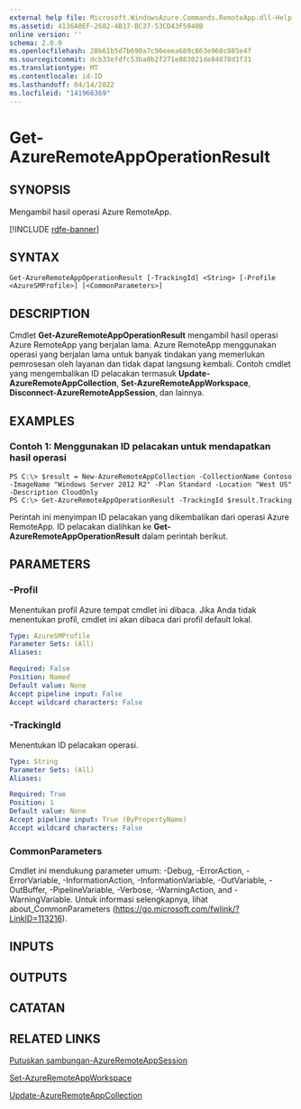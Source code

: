 ```yaml
---
external help file: Microsoft.WindowsAzure.Commands.RemoteApp.dll-Help.xml
ms.assetid: 4136A0EF-2682-4B17-BC37-53CD43F5940B
online version: ''
schema: 2.0.0
ms.openlocfilehash: 28b61b5d7b690a7c96eeea689c863e968c885e4f
ms.sourcegitcommit: dcb33efdfc53ba0b2f271e883021de84878d1f31
ms.translationtype: MT
ms.contentlocale: id-ID
ms.lasthandoff: 04/14/2022
ms.locfileid: "141966369"
---
```

# Get-AzureRemoteAppOperationResult

## SYNOPSIS
Mengambil hasil operasi Azure RemoteApp.

[!INCLUDE [rdfe-banner](../../includes/rdfe-banner.md)]

## SYNTAX

```
Get-AzureRemoteAppOperationResult [-TrackingId] <String> [-Profile <AzureSMProfile>] [<CommonParameters>]
```

## DESCRIPTION
Cmdlet **Get-AzureRemoteAppOperationResult** mengambil hasil operasi Azure RemoteApp yang berjalan lama.
Azure RemoteApp menggunakan operasi yang berjalan lama untuk banyak tindakan yang memerlukan pemrosesan oleh layanan dan tidak dapat langsung kembali.
Contoh cmdlet yang mengembalikan ID pelacakan termasuk **Update-AzureRemoteAppCollection**, **Set-AzureRemoteAppWorkspace**, **Disconnect-AzureRemoteAppSession**, dan lainnya.

## EXAMPLES

### Contoh 1: Menggunakan ID pelacakan untuk mendapatkan hasil operasi
```
PS C:\> $result = New-AzureRemoteAppCollection -CollectionName Contoso -ImageName "Windows Server 2012 R2" -Plan Standard -Location "West US" -Description CloudOnly
PS C:\> Get-AzureRemoteAppOperationResult -TrackingId $result.Tracking
```

Perintah ini menyimpan ID pelacakan yang dikembalikan dari operasi Azure RemoteApp.
ID pelacakan dialihkan ke **Get-AzureRemoteAppOperationResult** dalam perintah berikut.

## PARAMETERS

### -Profil
Menentukan profil Azure tempat cmdlet ini dibaca.
Jika Anda tidak menentukan profil, cmdlet ini akan dibaca dari profil default lokal.

```yaml
Type: AzureSMProfile
Parameter Sets: (All)
Aliases: 

Required: False
Position: Named
Default value: None
Accept pipeline input: False
Accept wildcard characters: False
```

### -TrackingId
Menentukan ID pelacakan operasi.

```yaml
Type: String
Parameter Sets: (All)
Aliases: 

Required: True
Position: 1
Default value: None
Accept pipeline input: True (ByPropertyName)
Accept wildcard characters: False
```

### CommonParameters
Cmdlet ini mendukung parameter umum: -Debug, -ErrorAction, -ErrorVariable, -InformationAction, -InformationVariable, -OutVariable, -OutBuffer, -PipelineVariable, -Verbose, -WarningAction, and -WarningVariable. Untuk informasi selengkapnya, lihat about_CommonParameters (https://go.microsoft.com/fwlink/?LinkID=113216).

## INPUTS

## OUTPUTS

## CATATAN

## RELATED LINKS

[Putuskan sambungan-AzureRemoteAppSession](./Disconnect-AzureRemoteAppSession.md)

[Set-AzureRemoteAppWorkspace](./Set-AzureRemoteAppWorkspace.md)

[Update-AzureRemoteAppCollection](./Update-AzureRemoteAppCollection.md)


